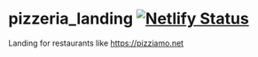 # pizzeria_landing [![Netlify Status](https://api.netlify.com/api/v1/badges/56d8108e-568b-4a20-82ce-ff1526825143/deploy-status)](https://app.netlify.com/sites/nervous-bassi-a7e40e/deploys)

Landing for restaurants like https://pizziamo.net
